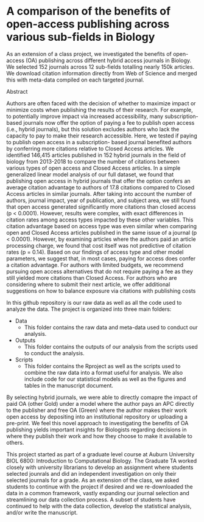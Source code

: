 # A comparison of the benefits of open-access publishing across various sub-fields in Biology

As an extension of a class project, we investigated the benefits of open-access (OA) publishing across different hybrid access journals in Biology. We selected 152 journals across 12 sub-fields totalling nearly 150k articles. We download citation information directly from Web of Science and merged this with meta-data compiled on each targeted journal.

Abstract

Authors are often faced with the decision of whether to maximize impact or minimize costs when publishing the results of their research. For example, to potentially improve impact via increased accessibility, many subscription-based journals now offer the option of paying a fee to publish open access (i.e., hybrid journals), but this solution excludes authors who lack the capacity to pay to make their research accessible. Here, we tested if paying to publish open access in a subscription-
based journal benefited authors by conferring more citations relative to Closed Access articles. We identified 146,415 articles published in 152 hybrid journals in the field of biology from 2013-2018 to compare the number of citations between various types of open access and Closed Access articles. In a simple generalized linear model analysis of our full dataset, we found that publishing open access in hybrid journals that offer the option confers an average citation advantage to authors
of 17.8 citations compared to Closed Access articles in similar journals. After taking into account the number of authors, journal impact, year of publication, and subject area, we still found that open access generated significantly more citations than closed access (p < 0.0001). However, results were complex, with exact differences in citation rates among access types impacted by these other variables. This citation advantage based on access type was even similar when comparing open
and Closed Access articles published in the same issue of a journal (p < 0.0001). However, by examining articles where the authors paid an article processing charge, we found that cost itself was not predictive of citation rates (p = 0.14). Based on our findings of access type and other model parameters, we suggest that, in most cases, paying for access does confer a citation advantage. For authors with limited budgets, we recommend pursuing open access alternatives that do not require paying a fee as they still yielded more citations than Closed Access. For authors who are considering where to submit their next article, we offer additional suggestions on how to balance exposure via citations with publishing costs

In this github repository is our raw data as well as all the code used to analyze the data. The project is organized into three main folders:

- Data
  - This folder contains the raw data and meta-data used to conduct our analysis. 
- Outputs
  - This folder contains the outputs of our analysis from the scripts used to conduct the analysis.
- Scripts
  - This folder contains the Rproject as well as the scripts used to combine the raw data into a format useful for analysis. We also include code for our statistical models as well as the figures and tables in the manuscript document.

By selecting hybrid journals, we were able to directly comapre the impact of paid OA (other Gold) under a model where the author pays an APC directly to the publisher and free OA (Green) where the author makes their work open access by depositing into an institutional repository or uploading a pre-print. We feel this novel approach to investigating the benefits of OA publishing yields important insights for Biologists regarding decisions in where they publish their work and how they choose to make it available to others.

This project started as part of a graduate level course at Auburn University BIOL 6800: Introduction to Computational Biology. The Graduate TA worked closely with university librarians to develop an assignment where students selected jounrals and did an independent investigation on only their selected journals for a grade. As an extension of the class, we asked students to continue with the project if desired and we re-downloaded the data in a common framework, vastly expanding our journal selection and streamlining our data collection process. A subset of students have continued to help with the data collection, develop the statistical analysis, and/or write the manuscript. 
